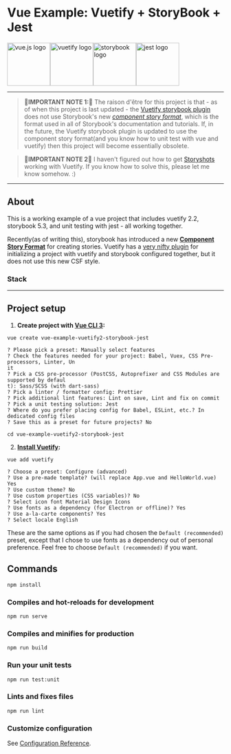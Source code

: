 # Vue Example: Vuetify + StoryBook + Jest

<img src="https://avatars3.githubusercontent.com/u/6128107?s=200&v=4" alt="vue.js logo" href="https://vuejs.org" width=100 height=100 /><img src="https://avatars2.githubusercontent.com/u/22138497?s=200&v=4" alt="vuetify logo" href="https://vuetifyjs.com/en/" width=100 height=100 /><img src="https://avatars0.githubusercontent.com/u/22632046?s=200&v=4" alt="storybook logo" href="https://storybook.js.org/" width=100 height=100 /><img src="https://jestjs.io/img/jest.png" alt="jest logo" href="https://jestjs.io/" width=100 height=100 />

---

> **🚨️IMPORTANT NOTE 1:🚨️**
> The raison d'être for this project is that - as of when this project is last updated - the [Vuetify storybook plugin](https://github.com/vuetifyjs/vue-cli-plugins/tree/master/packages/vue-cli-plugin-vuetify-storybook) does not use Storybook's new _[component story format](https://medium.com/storybookjs/component-story-format-66f4c32366df)_, which is the format used in all of Storybook's documentation and tutorials.
> If, in the future, the Vuetify storybook plugin is updated to use the component story format(and you know how to unit test with vue and vuetify) then this project will become essentially obsolete.

> **🚨️IMPORTANT NOTE 2🚨️**
> I haven't figured out how to get [Storyshots](https://github.com/storybookjs/storybook/tree/master/addons/storyshots/storyshots-core) working with Vuetify. If you know how to solve this, please let me know somehow. :)

---

## About

This is a working example of a vue project that includes vuetify 2.2, storybook 5.3, and unit testing with jest - all working together.

Recently(as of writing this), storybook has introduced a new **[Component Story Format](https://medium.com/storybookjs/component-story-format-66f4c32366df)** for creating stories. Vuetify has a [very nifty plugin](https://github.com/vuetifyjs/vue-cli-plugins/tree/master/packages/vue-cli-plugin-vuetify-storybook) for initializing a project with vuetify and storybook configured together, but it does not use this new CSF style.

### Stack

---

## Project setup

1. **Create project with [Vue CLI 3](https://cli.vuejs.org/):**

```
vue create vue-example-vuetify2-storybook-jest
```

```
? Please pick a preset: Manually select features
? Check the features needed for your project: Babel, Vuex, CSS Pre-processors, Linter, Un
it
? Pick a CSS pre-processor (PostCSS, Autoprefixer and CSS Modules are supported by defaul
t): Sass/SCSS (with dart-sass)
? Pick a linter / formatter config: Prettier
? Pick additional lint features: Lint on save, Lint and fix on commit
? Pick a unit testing solution: Jest
? Where do you prefer placing config for Babel, ESLint, etc.? In dedicated config files
? Save this as a preset for future projects? No
```

```
cd vue-example-vuetify2-storybook-jest
```

2. **[Install Vuetify](https://vuetifyjs.com/en/getting-started/quick-start):**

```
vue add vuetify
```

```
? Choose a preset: Configure (advanced)
? Use a pre-made template? (will replace App.vue and HelloWorld.vue) Yes
? Use custom theme? No
? Use custom properties (CSS variables)? No
? Select icon font Material Design Icons
? Use fonts as a dependency (for Electron or offline)? Yes
? Use a-la-carte components? Yes
? Select locale English
```

These are the same options as if you had chosen the `Default (recommended)` preset, except that I chose to use fonts as a dependency out of personal preference. Feel free to choose `Default (recommended)` if you want.

## Commands

```
npm install
```

### Compiles and hot-reloads for development

```
npm run serve
```

### Compiles and minifies for production

```
npm run build
```

### Run your unit tests

```
npm run test:unit
```

### Lints and fixes files

```
npm run lint
```

### Customize configuration

See [Configuration Reference](https://cli.vuejs.org/config/).
